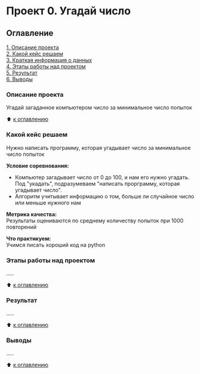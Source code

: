 # Проект 0. Угадай число

## Оглавление
[1. Описание проекта](https://github.com/TimTrue/Tim_SK/tree/main/project_0#описание-проекта)  
[2. Какой кейс решаем](https://github.com/TimTrue/Tim_SK/tree/main/project_0#какой-кейс-решаем)  
[3. Краткая информация о данных](https://github.com/TimTrue/Tim_SK/tree/main/project_0#краткая-информация-о-данных)  
[4. Этапы работы над проектом](https://github.com/TimTrue/Tim_SK/tree/main/project_0#этапы-работы-над-проектом)  
[5. Результат](https://github.com/TimTrue/Tim_SK/tree/main/project_0#результат)  
[6. Выводы](https://github.com/TimTrue/Tim_SK/tree/main/project_0#выводы)

### Описание проекта  
Угадай загаданное компьютером число за минимальное число попыток

:arrow_up: [к оглавлению](https://github.com/TimTrue/Tim_SK/tree/main/project_0#оглавление)


### Какой кейс решаем  
Нужно написать программу, которая угадывает число за минимальное число попыток

**Условие соревнования:**  
- Компьютер загадывает число от 0 до 100, и нам его нужно угадать. Под "укадать", подразумеваем "написать прорграмму, которая угадывает число".
- Алгоритм учитывает информацию о том, больше ли случайное число или меньше нужного нам

**Метрика качества:**  
Результаты оцениваются по среднему количеству попыток при 1000 повторений

**Что практикуем:**  
Учимся писать хороший код на python


### Этапы работы над проектом
.....

:arrow_up: [к оглавлению](https://github.com/TimTrue/Tim_SK/tree/main/project_0#оглавление)


### Результат  
.....

:arrow_up: [к оглавлению](https://github.com/TimTrue/Tim_SK/tree/main/project_0#оглавление)


### Выводы  
.....

:arrow_up: [к оглавлению](https://github.com/TimTrue/Tim_SK/tree/main/project_0#оглавление)